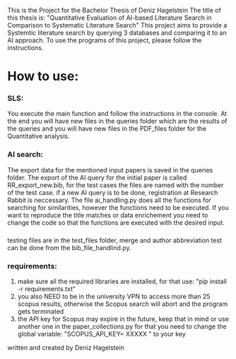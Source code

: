 This is the Project for the Bachelor Thesis of Deniz Hagelstein
The title of this thesis is: 
"Quantitative Evaluation of AI-based Literature Search in Comparison to Systematic Literature Search"
This project aims to provide a Systemtic literature search by querying 3 databases and comparing it to an AI approach.
To use the programs of this project, please follow the instructions.
# How to use:
### SLS:
You execute the main function and follow the instructions in the console.
At the end you will have new files in the queries folder which are the results of the queries and you will have new files in the PDF_files folder for the Quantitative analysis.
### AI search:
The export data for the mentioned input papers is saved in the queries folder.
The export of the AI query for the initial paper is called RR_export_new.bib, for the test cases the files are named with the number of the test case.
if a new AI query is to be done, registration at Research Rabbit is neccessary.
The file ai_handling.py does all the functions for searching for similarities, however the functions need to be executed.
If you want to reproduce the title matches or data enrichement you need to change the code so that the functions are executed with the desired input.
###
testing files are in the test_files folder, merge and author abbreviation test can be done from the bib_file_handlind.py.

### requirements:
1. make sure all the required libraries are installed, for that use:
"pip install -r requirements.txt"
2. you also NEED to be in the university VPN to access more than 25 scopus results, otherwise the Scopus search will abort and the program gets terminated
3. the API key for Scopus may expire in the future, keep that in mind or use another one in the paper_collections.py
for that you need to change the global variable: "SCOPUS_API_KEY= XXXXX " to your key

written and created by Deniz Hagelstein